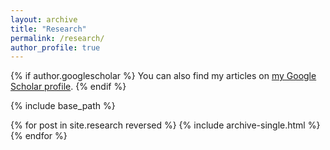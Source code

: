 ```yaml
---
layout: archive
title: "Research"
permalink: /research/
author_profile: true
---
```


{% if author.googlescholar %}
You can also find my articles on <a href="{{author.googlescholar}}">my Google Scholar profile</a>.
{% endif %}

{% include base_path %}

{% for post in site.research reversed %}
  {% include archive-single.html %}
{% endfor %}
